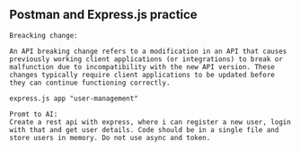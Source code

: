 ## Postman and Express.js practice

    Breacking change:

    An API breaking change refers to a modification in an API that causes previously working client applications (or integrations) to break or malfunction due to incompatibility with the new API version. These changes typically require client applications to be updated before they can continue functioning correctly.

    express.js app "user-management"

    Promt to AI:
    Create a rest api with express, where i can register a new user, login with that and get user details. Code should be in a single file and store users in memory. Do not use async and token.

<br>



